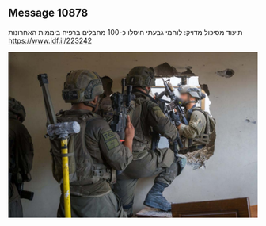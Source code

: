 ## Message 10878

תיעוד מסיכול מדויק:
לוחמי גבעתי חיסלו כ-100 מחבלים ברפיח ביממות האחרונות
https://www.idf.il/223242

![Photo](10878/10878_photo.jpg)
